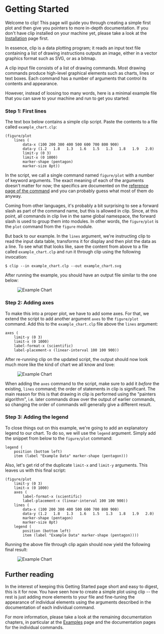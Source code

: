 Getting Started
===============

Welcome to clip! This page will guide you through creating a simple first plot
and then give you pointers to more in-depth documentation. If you don't have
clip installed on your machine yet, please take a look at the [Installation](/documentation/installation)
page first.

In essence, clip is a data plotting program; it reads an input text file containing
a list of drawing instructions outputs an image, either in a vector graphics format
such as SVG, or as a bitmap.

A clip input file consists of a list of drawing commands. Most drawing commands
produce high-level graphical elements such as charts, lines or text boxes. Each
command has a number of arguments that control its contents and appearance.

However, instead of loosing too many words, here is a minimal example file that
you can save to your machine and run to get you started:

### Step 1: First lines

The text box below contains a simple clip script. Paste the contents to a file
called `example_chart.clp`:

    (figure/plot
        lines (
            data-x (100 200 300 400 500 600 700 800 900)
            data-y (1.2   1.8   1.3   1.6   1.5   1.3   1.8   1.9   2.0)
            limit-y (0 3)
            limit-x (0 1000)
            marker-shape (pentagon)
            marker-size 8pt))

In the script, we call a single command named `figure/plot` with a number of
keyword arguments. The exact meaning of each of the arguments doesn't matter for
now; the specifics are documented on the [reference page of the command](/plot/lines)
and you can probably guess what most of them do anyway.

Coming from other languages, it's probably a bit surprising to see a forward slash
as part of the command name, but this is allowed in clip. Since, at this point,
all commands in clip live in the same global namespace, the forward slash is
used to group them into modules. In other words, the `figure/plot` is the
`plot` command from the `figure` module.

But back to our example. In the `lines` argument, we're instructing clip to read
the input data table, transforms it for display and then plot the data as a line.
To see what that looks like, save the content from above to a file called
`example_chart.clp` and run it through clip using the following invocation:

    $ clip --in example_chart.clp --out example_chart.svg

After running the example, you should have an output file similar to the one below:

<figure>
  <img class="small" alt="Example Chart" src="/figures/quickstart1.svg" />
</figure>

### Step 2: Adding axes

To make this into a proper plot, we have to add some axes. For that, we extend
the script to add another argument `axes` to the `figure/plot` command. Add this
to the `example_chart.clp` file above the `lines` argument:

    axes (
        limit-y (0 3)
        limit-x (0 1000)
        label-format-x (scientific)
        label-placement-x (linear-interval 100 100 900))

After re-running clip on the updated script, the output should now look much
more like the kind of chart we all know and love:

<figure>
  <img class="small" alt="Example Chart" src="/figures/quickstart2.svg" />
</figure>

When adding the `axes` command to the script, make sure to add it
_before_ the existing, `lines` command; the order of statements in clip
is significant. The main reason for this is that drawing in clip is performed
using the "painters algorithm", i.e. later commands draw over the output of
earlier commands, so changing the order of commands will generally give a different
result.

### Step 3: Adding the legend

To close things out on this example, we're going to add an explanatory legend to
our chart. To do so, we will use the `legend` argument. Simply add the
snippet from below to the `figure/plot` command:

    legend (
        position (bottom left)
        item (label "Example Data" marker-shape (pentagon)))

Also, let's get rid of the duplicate `limit-x` and `limit-y` arguments. This leaves
us with this final script:

    (figure/plot
        limit-y (0 3)
        limit-x (0 1000)
        axes (
            label-format-x (scientific)
            label-placement-x (linear-interval 100 100 900))
        lines (
            data-x (100 200 300 400 500 600 700 800 900)
            data-y (1.2   1.8   1.3   1.6   1.5   1.3   1.8   1.9   2.0)
            marker-shape (pentagon)
            marker-size 8pt)
        legend (
            position (bottom left)
            item (label "Example Data" marker-shape (pentagon))))


Running the above file through clip again should now yield the following final result:

<figure>
  <img class="small" alt="Example Chart" src="/figures/quickstart3.svg" />
</figure>


Further reading
---------------

In the interest of keeping this Getting Started page short and easy to digest,
this is it for now. You have seen how to create a simple plot using clip -- the rest
is just adding more elements to your file and fine-tuning the appearance of
individual elements using the arguments described in the documentation of each
individual command.

For more information, please take a look at the remaining documentation chapters,
in particular at the [Examples](/examples) page and the documentation pages for
the individual commands.


